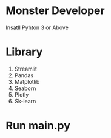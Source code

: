 # Monster Developer 
Insatll Pyhton 3 or Above
# Library 
1. Streamlit
2. Pandas
3. Matplotlib
4. Seaborn
5. Plotly
6. Sk-learn
# Run main.py
